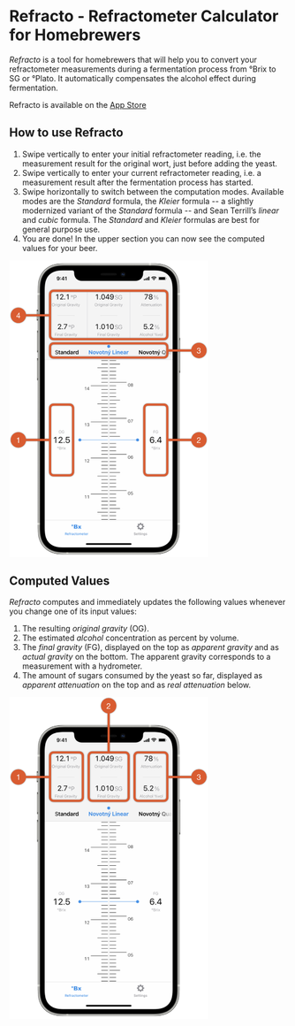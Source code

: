 Refracto - Refractometer Calculator for Homebrewers
===================================================

*Refracto* is a tool for homebrewers that will help you to convert your refractometer measurements during a fermentation process from °Brix to SG or °Plato. It automatically compensates the alcohol effect during fermentation.

Refracto is available on the [App Store](https://itunes.apple.com/app/id954981822)

## How to use Refracto

1. Swipe vertically to enter your initial refractometer reading, i.e. the measurement result for the original wort, just before adding the yeast.
2. Swipe vertically to enter your current refractometer reading, i.e. a measurement result after the fermentation process has started.
3. Swipe horizontally to switch between the computation modes. Available modes are the *Standard* formula, the *Kleier* formula -- a slightly modernized variant of the *Standard* formula -- and Sean Terrill’s *linear* and *cubic* formula. The *Standard* and *Kleier* formulas are best for general purpose use.
4. You are done! In the upper section you can now see the computed values for your beer.

<img src="./Images/Input.png" alt="How to use Refracto" align="center" width="360" />

## Computed Values

*Refracto* computes and immediately updates the following values whenever you change one of its input values:

1. The resulting *original gravity* (OG).
2. The estimated *alcohol* concentration as percent by volume.
3. The *final gravity* (FG), displayed on the top as *apparent gravity* and as *actual gravity* on the bottom. The apparent gravity corresponds to a measurement with a hydrometer.
4. The amount of sugars consumed by the yeast so far, displayed as *apparent attenuation* on the top and as *real attenuation* below.

<img src="./Images/Output.png" alt="Computed Values" align="center" width="360" />
